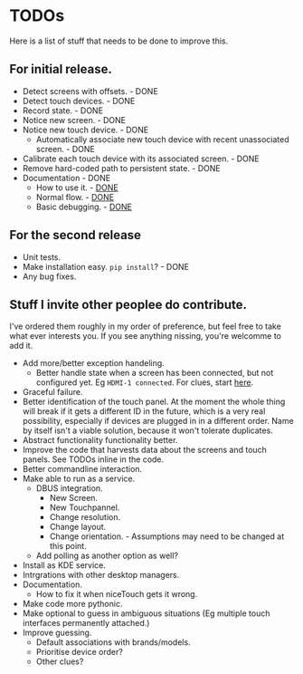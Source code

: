 # TODOs

Here is a list of stuff that needs to be done to improve this.

## For initial release.

* Detect screens with offsets. - DONE
* Detect touch devices. - DONE
* Record state. - DONE
* Notice new screen. - DONE
* Notice new touch device. - DONE
  * Automatically associate new touch device with recent unassociated screen. - DONE
* Calibrate each touch device with its associated screen. - DONE
* Remove hard-coded path to persistent state. - DONE
* Documentation - DONE
  * How to use it. - [DONE](docs/howToUseIt.md)
  * Normal flow. - [DONE](docs/howToUseIt.md)
  * Basic debugging. - [DONE](docs/debugging.md)

## For the second release

* Unit tests.
* Make installation easy. `pip install`? - DONE
* Any bug fixes.

## Stuff I invite other peoplee do contribute.

I've ordered them roughly in my order of preference, but feel free to take what ever interests you. If you see anything nissing, you're welcomme to add it.

* Add more/better exception handeling.
  * Better handle state when a screen has been connected, but not configured yet. Eg `HDMI-1 connected`. For clues, start [here](https://github.com/ksandom/niceTouch/blob/master/niceTouch/screens.py#L56).
* Graceful failure.
* Better identification of the touch panel. At the moment the whole thing will break if it gets a different ID in the future, which is a very real possibility, especially if devices are plugged in in a different order. Name by itself isn't a viable solution, because it won't tolerate duplicates.
* Abstract functionality functionality better.
* Improve the code that harvests data about the screens and touch panels. See TODOs inline in the code.
* Better commandline interaction.
* Make able to run as a service.
  * DBUS integration.
    * New Screen.
    * New Touchpannel.
    * Change resolution.
    * Change layout.
    * Change orientation. - Assumptions may need to be changed at this point.
  * Add polling as another option as well?
* Install as KDE service.
* Intrgrations with other desktop managers.
* Documentation.
  * How to fix it when niceTouch gets it wrong.
* Make code more pythonic.
* Make optional to guess in ambiguous situations (Eg multiple touch interfaces permanently attached.)
* Improve guessing.
  * Default associations with brands/models.
  * Prioritise device order?
  * Other clues?

